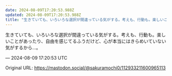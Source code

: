```yaml
---
date: 2024-08-09T17:20:53.988Z
updated: 2024-08-09T17:20:53.988Z
title: "生きていても、いろいろな選択が間違っている気がする。考えも、行動も。楽しいことが[...]"
---
```


<p>生きていても、いろいろな選択が間違っている気がする。考えも、行動も。楽しいことがあったり、自由を感じてるふうだけど、心が本当にはきらめいていない気がするから…。</p>

&mdash; 2024-08-09 17:20:53 UTC

Original URL: https://mastodon.social/@sakuramochi0/112933211600965113
